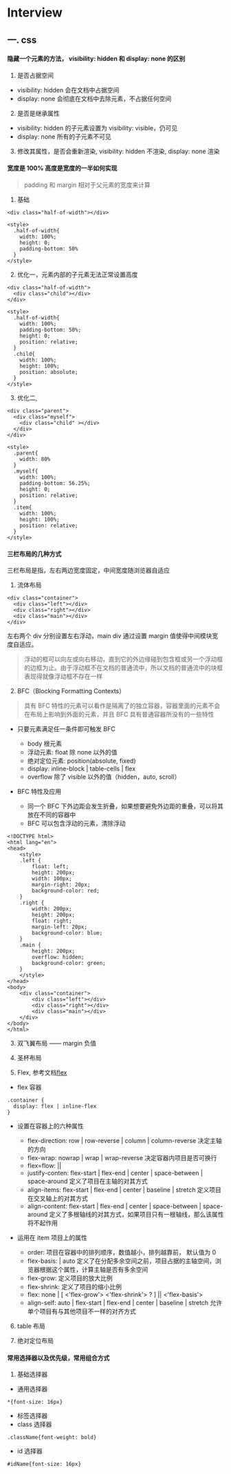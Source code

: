 # Interview

## 一. css
#### 隐藏一个元素的方法， visibility: hidden 和 display: none 的区别
1. 是否占据空间    
- visibility: hidden 会在文档中占据空间
- display: none 会彻底在文档中去除元素，不占据任何空间
2. 是否是继承属性    
- visibility: hidden 的子元素设置为 visibility: visible，仍可见
- display: none 所有的子元素不可见
3. 修改其属性，是否会重新渲染, visibility: hidden 不渲染, display: none 渲染

#### 宽度是 100% 高度是宽度的一半如何实现
> padding 和 margin 相对于父元素的宽度来计算
1. 基础
```
<div class="half-of-width"></div>

<style>
  .half-of-width{
    width: 100%;
    height: 0;
    padding-bottom: 50%
  }
</style>
```

2. 优化一，元素内部的子元素无法正常设置高度
```
<div class="half-of-width">
  <div class="child"></div>
</div>

<style>
  .half-of-width{
    width: 100%;
    padding-bottom: 50%;
    height: 0;
    position: relative;
  }
  .child{
    width: 100%;
    height: 100%;
    position: absolute;
  }
</style>
```

3. 优化二, 
```
<div class="parent">
  <div class="myself">
    <div class="child" ></div>
  </div>
</div>

<style>
  .parent{
    width: 80%
  }
  .myself{
    width: 100%;
    padding-bottom: 56.25%;
    height: 0;
    position: relative;
  }
  .item{
    width: 100%;
    height: 100%;
    position: relative;
  }
</style>
```

#### 三栏布局的几种方式
三栏布局是指，左右两边宽度固定，中间宽度随浏览器自适应
1. 流体布局
```
<div class="container">
  <div class="left"></div>
  <div class="right"></div>
  <div class="main"></div>
</div>
```
左右两个 div 分别设置左右浮动，main div 通过设置 margin 值使得中间模块宽度自适应。

> 浮动的框可以向左或向右移动，直到它的外边缘碰到包含框或另一个浮动框的边框为止。由于浮动框不在文档的普通流中，所以文档的普通流中的块框表现得就像浮动框不存在一样

2. BFC（Blocking Formatting Contexts）

> 具有 BFC 特性的元素可以看作是隔离了的独立容器，容器里面的元素不会在布局上影响到外面的元素，并且 BFC 具有普通容器所没有的一些特性

- 只要元素满足任一条件即可触发 BFC
  - body 根元素
  - 浮动元素: float 除 none 以外的值
  - 绝对定位元素: position(absolute, fixed)
  - display: inline-block | table-cells | flex
  - overflow 除了 visible 以外的值（hidden，auto, scroll）

- BFC 特性及应用
  - 同一个 BFC 下外边距会发生折叠，如果想要避免外边距的重叠，可以将其放在不同的容器中
  - BFC 可以包含浮动的元素，清除浮动

```
<!DOCTYPE html>
<html lang="en">
<head>
    <style>
	.left {
	    float: left;
	    height: 200px;
	    width: 100px;
	    margin-right: 20px;
	    background-color: red;
	}
	.right {
	    width: 200px;
	    height: 200px;
	    float: right;
	    margin-left: 20px;
	    background-color: blue;
	}	
	.main {
	    height: 200px;
	    overflow: hidden;
	    background-color: green;
	}
    </style>
</head>
<body>
    <div class="container">
        <div class="left"></div>
        <div class="right"></div>
        <div class="main"></div>
    </div>
</body>
</html>
```

3. 双飞翼布局 —— margin 负值

4. 圣杯布局

5. Flex, 参考文档[flex](https://zhuanlan.zhihu.com/p/25303493)
- flex 容器
```
.container {
  display: flex | inline-flex
}
```

- 设置在容器上的六种属性
  - flex-direction: row | row-reverse | column | column-reverse 决定主轴的方向
  - flex-wrap: nowrap | wrap | wrap-reverse 决定容器内项目是否可换行
  - flex=flow: <flex-direction> || <flex-wrap>
  - justify-conten: flex-start | flex-end | center | space-between | space-around 定义了项目在主轴的对其方式
  - align-items: flex-start | flex-end | center | baseline | stretch 定义项目在交叉轴上的对其方式
  - align-content: flex-start | flex-end | center | space-between | space-around  定义了多根轴线的对其方式，如果项目只有一根轴线，那么该属性将不起作用

- 运用在 item 项目上的属性
  - order: <integer> 项目在容器中的排列顺序，数值越小，排列越靠前， 默认值为 0
  - flex-basis: <length> | auto 定义了在分配多余空间之前，项目占据的主轴空间，浏览器根据这个属性，计算主轴是否有多余空间
  - flex-grow: <number> 定义项目的放大比例
  - flex-shrink: <number> 定义了项目的缩小比例
  - flex: none | [ <'flex-grow'> <'flex-shrink'> ? ] || <'flex-basis'>
  - align-self: auto | flex-start | flex-end | center | baseline | stretch 允许单个项目有与其他项目不一样的对齐方式

6. table 布局

7. 绝对定位布局


#### 常用选择器以及优先级，常用组合方式
1. 基础选择器
- 通用选择器
```
*{font-size: 16px}
```
- 标签选择器
- class 选择器
```
.className{font-weight: bold}
```
- id 选择器
```
#idName{font-size: 16px}


```

